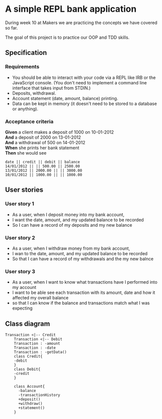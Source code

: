 # A simple REPL bank application

During week 10 at Makers we are practicing the concepts we have covered so far. 

The goal of this project is to practice our OOP and TDD skills.

## Specification

### Requirements

* You should be able to interact with your code via a REPL like IRB or the JavaScript console.  (You don't need to implement a command line interface that takes input from STDIN.)
* Deposits, withdrawal.
* Account statement (date, amount, balance) printing.
* Data can be kept in memory (it doesn't need to be stored to a database or anything).

### Acceptance criteria

**Given** a client makes a deposit of 1000 on 10-01-2012  
**And** a deposit of 2000 on 13-01-2012  
**And** a withdrawal of 500 on 14-01-2012  
**When** she prints her bank statement  
**Then** she would see

```
date || credit || debit || balance
14/01/2012 || || 500.00 || 2500.00
13/01/2012 || 2000.00 || || 3000.00
10/01/2012 || 1000.00 || || 1000.00
```


## User stories

### User story 1

* As a user, when I deposit money into my bank account, 
* I want the date,  amount, and my updated balance to be recorded
* So I can have a record of my deposits and my new balance

### User story 2

* As a user, when I withdraw money from my bank account, 
* I wan to the date, amount, and my updated balance to be recorded
* So that I can have a record of my withdrawals and the my new balnce

### User story 3

* As a user, when I want to know what transactions have I performed into my account
* I want to be able see each transaction with its amount, date and how it affected my overall balance
* so that I can know if the balance and transactions match what I was expecting

## Class diagram

```mermaid
Transaction <|-- Credit
	Transaction <|-- Debit
    Transaction : -amount
    Transaction : -date
    Transaction : -getData()
    class Credit{
    -debit
    }
    class Debit{
    -credit
    }

    class Account{
      -balance
      -transactionHistory
      +deposit()
      +withdraw()
      +statement()
    }

